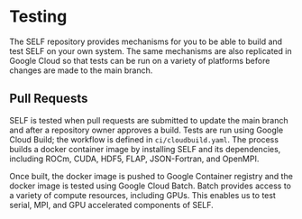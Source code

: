 # Testing

The SELF repository provides mechanisms for you to be able to build and test SELF on your own system. The same mechanisms are also replicated in Google Cloud so that tests can be run on a variety of platforms before changes are made to the main branch.


## Pull Requests
SELF is tested when pull requests are submitted to update the main branch and after a repository owner approves a build. Tests are run using Google Cloud Build; the workflow is defined in `ci/cloudbuild.yaml`. The process builds a docker container image by installing SELF and its dependencies, including ROCm, CUDA, HDF5, FLAP, JSON-Fortran, and OpenMPI. 

Once built, the docker image is pushed to Google Container registry and the docker image is tested using Google Cloud Batch. Batch provides access to a variety of compute resources, including GPUs. This enables us to test serial, MPI, and GPU accelerated components of SELF.
